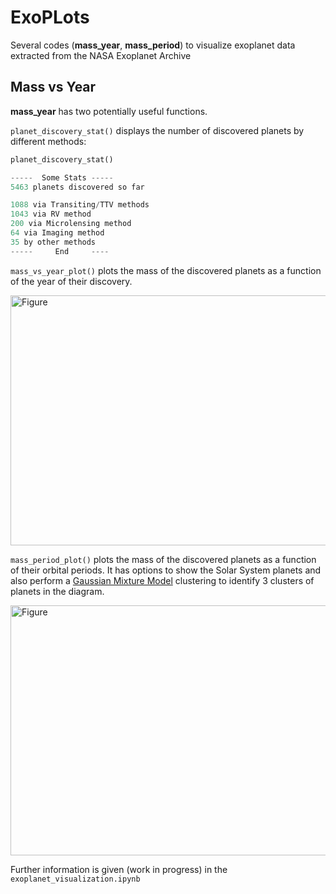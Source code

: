 # ExoPLots

Several codes (**mass_year**, **mass_period**) to visualize exoplanet data extracted from the NASA Exoplanet Archive



## Mass vs Year

**mass_year** has two potentially useful functions.

``planet_discovery_stat()``  displays the number of discovered planets by different methods:


```python
planet_discovery_stat()

-----  Some Stats -----
5463 planets discovered so far

1088 via Transiting/TTV methods
1043 via RV method
200 via Microlensing method
64 via Imaging method
35 by other methods
-----     End     ----
```
``mass_vs_year_plot()``  plots the mass of the discovered planets as a function of the year of their discovery.

<img src="https://github.com/vadibekyan/ExoPLots/assets/25388659/c878719a-9464-489f-a22f-ed83dfd28dcd" alt="Figure" width="600" height="400">

``mass_period_plot()``  plots the mass of the discovered planets as a function of their orbital periods. It has options to show the Solar System planets and also perform a [Gaussian Mixture Model](https://scikit-learn.org/stable/modules/mixture.html) clustering to identify 3 clusters of planets in the diagram.

<img src="https://github.com/vadibekyan/ExoPLots/assets/25388659/48aab43c-3f11-45de-880a-5f30e1658c42" alt="Figure" width="600" height="400">



Further information is given (work in progress) in the ``exoplanet_visualization.ipynb``

